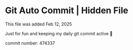 # Git Auto Commit | Hidden File

This file was added Feb 12, 2025

Just for fun and keeping my daily git commit active 🤪

commit number: 474337
